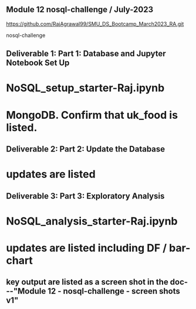 ## Module 12 nosql-challenge / July-2023

https://github.com/RajAgrawal99/SMU_DS_Bootcamp_March2023_RA.git

nosql-challenge

## Deliverable 1: Part 1: Database and Jupyter Notebook Set Up
# NoSQL_setup_starter-Raj.ipynb
# MongoDB. Confirm that uk_food is listed.

## Deliverable 2: Part 2: Update the Database
# updates are listed 

## Deliverable 3: Part 3: Exploratory Analysis
# NoSQL_analysis_starter-Raj.ipynb
# updates are listed including DF / bar-chart

## key output are listed as a screen shot in the doc---"Module 12 - nosql-challenge - screen shots v1"

